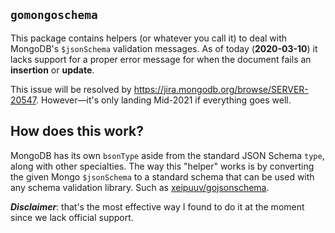 ## `gomongoschema`

This package contains helpers (or whatever you call it) to deal with MongoDB's `$jsonSchema` validation messages. As of
today (**2020-03-10**) it lacks support for a proper error message for when the document fails an **insertion** or **update**.

This issue will be resolved by https://jira.mongodb.org/browse/SERVER-20547. However—it's only landing Mid-2021 if everything goes well.

## How does this work?

MongoDB has its own `bsonType` aside from the standard JSON Schema `type`, along with other specialties. The way this "helper" works is by converting the given Mongo `$jsonSchema` to a standard schema that can be used with any schema validation library. Such as [xeipuuv/gojsonschema](https://github.com/xeipuuv/gojsonschema).

_**Disclaimer**_: that's the most effective way I found to do it at the moment since we lack official support.
